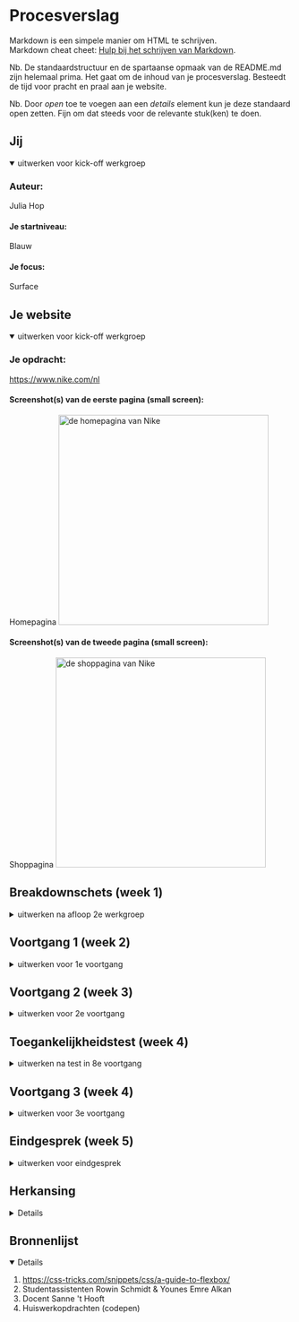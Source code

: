 # Procesverslag
Markdown is een simpele manier om HTML te schrijven.  
Markdown cheat cheet: [Hulp bij het schrijven van Markdown](https://github.com/adam-p/markdown-here/wiki/Markdown-Cheatsheet).

Nb. De standaardstructuur en de spartaanse opmaak van de README.md zijn helemaal prima. Het gaat om de inhoud van je procesverslag. Besteedt de tijd voor pracht en praal aan je website.

Nb. Door *open* toe te voegen aan een *details* element kun je deze standaard open zetten. Fijn om dat steeds voor de relevante stuk(ken) te doen.





## Jij

<details open>
<summary>uitwerken voor kick-off werkgroep</summary>

### Auteur:
Julia Hop

#### Je startniveau:
Blauw

#### Je focus:
Surface
 
</details>





## Je website

<details open>
<summary>uitwerken voor kick-off werkgroep</summary>

### Je opdracht:
https://www.nike.com/nl

#### Screenshot(s) van de eerste pagina (small screen): 
Homepagina
<img src="images/homepagina.png" width="375px" alt="de homepagina van Nike">

#### Screenshot(s) van de tweede pagina (small screen):
Shoppagina
<img src="images/shop.png" width="375px" alt="de shoppagina van Nike">
 
</details>





## Breakdownschets (week 1)

<details>
<summary>uitwerken na afloop 2e werkgroep</summary>

### de hele pagina: 
<img src="images/breakdownSchets.jpg" width="375px" alt="breakdown van de hele pagina">

### dynamisch deel (bijv menu): 
<img src="images/menu.png" width="375px" alt="breakdown van een dynamisch deel">

### wellicht nog een dynamisch deel (bijv filter): 
<img src="images/zoeken.png" width="375px" alt="breakdown van nog een dynamisch deel">

</details>





## Voortgang 1 (week 2)

<details>
<summary>uitwerken voor 1e voortgang</summary>

### Stand van zaken
Lastig:
<img src="images/svg.jpeg" width="375px" alt="breakdown van nog een dynamisch deel">
Eerst wist ik niet hoe je svg-bestanden in Visual Code moest zetten, dus toen had ik de icons nagemaakt en als png-bestanden erin gezet. Maar in de werkgroep liet Sanne mij zien dat het helemaal niet lastig is, dus nu gebruik ik de officiële svg-bestanden van Nike.

Ook lukte mij eerst niet om een streepje onder het woord 'hier' te zetten, maar ook dat was makkelijk op te lossen door 'href "#"' achter de a tag te zetten. 

Goed:
<img src="images/foto.png" width="375px" alt="breakdown van nog een dynamisch deel">
Voor de rest ging alles goed. De html uit mijn breakdown schets klopte en ik heb de dezelfde foto's en font als van de Nike site.

### Agenda voor meeting
samen met je groepje opstellen

| student 1      | student 2          | student 3    | student 4        |
| ---            | ---                | ---          | ---              |
| dit bespreken  | en dit             | en ik dit    | en dan ik dat    |
| en dat ook nog | dit als er tijd is | nog een punt | dit wil ik zeker |
| ...            | ...                | ...          | ...              |

Dit hadden we niet gedaan.

### Verslag van meeting
hier na afloop snel de uitkomsten van de meeting vastleggen

- Gebruik svg in je html
- Vergeet geen href achter je a-tag te zetten
- Ga verder met je css

</details>





## Voortgang 2 (week 3)

<details>
<summary>uitwerken voor 2e voortgang</summary>

### Stand van zaken
<img src="images/voortgang2.png" alt="screenshot van voortgang 2">
Lastig: Tijdens voortgang 2 ging ik vragen hoe ik de volle breedte kreeg bij het grijze vak en hoe die tekst goed in het midden kwam, want daar kwam ik zelf niet uit.

Goed: Voor de rest ging alles nog goed en moest ik zelf verder gaan met coderen.

### Agenda voor meeting
samen met je groepje opstellen

| student 1      | student 2          | student 3    | student 4        |
| ---            | ---                | ---          | ---              |
| dit bespreken  | en dit             | en ik dit    | en dan ik dat    |
| en dat ook nog | dit als er tijd is | nog een punt | dit wil ik zeker |
| ...            | ...                | ...          | ...              |

Dit hadden we niet gedaan.

### Verslag van meeting
hier na afloop snel de uitkomsten van de meeting vastleggen

- Gebruik geen height, maar padding
- Ga verder met je code

</details>





## Toegankelijkheidstest (week 4)

<details>
<summary>uitwerken na test in 8e voortgang</summary>

### Bevindingen
Lijst met je bevindingen die in de test naar voren kwamen:
- Onder het kopje ‘gear up’ zijn de producten niet klikbaar.
- Op de Nike site zijn alle plaatjes klikbaar en bij mij nog niet allemaal.
- Ik heb nog geen hover state bij mijn buttons.
- Grotere lettertypes en een goed contrast helpen bij diverse beperkingen.
- Bij alle svg-afbeeldingen zei de screenreader dat het een ongelabelde afbeelding was.

#### Onklikbare plaatjes deel 1
Onder het kopje ‘gear up’ waren de producten niet klikbaar.

Maar toen ik keek in mijn html bleek dat ik geen href=’#’ in mijn code had gezet bij section 3.

#### Onklikbare plaatjes deel 2 
Ook kwam ik erachter dat op de Nike site alle plaatjes klikbaar zijn, maar bij mijn site nog niet alle.

Dus dat heb ik aangepast met href.

#### Geen hover state 
Ook had ik nog geen hover op mijn buttons.

Dus dat heb ik even toegepast tijdens de les.

#### Grotendeels beperking vriendelijk 
Kleurenblind: ✓
Low contest: X ‘Looks die je laten opvallen’ is slecht leesbaar - oplossing = beter contrast
Suikerziekte: ✓
Middenzichtverlies: X - oplossing = groter lettertype
Halfveldverlies: ✓
Perifere veldverlies: ✓
Vervagen: X - oplossing = groter lettertype
Spasmen/parkinson: ✓ Buttons zijn goed klikbaar
Afleiding: ✓

Grotere lettertypes en een goed contrast helpen bij diverse beperkingen.

#### Ongelabelde afbeeldingen 
Bij alle svg-afbeeldingen zei de screenreader dat het een ongelabelde afbeelding was.

Na wat gesurft te hebben op het internet kwam ik erachter dat je met titel=“ ”; ervoor kon zorgen dat de afbeelding gelabeld werd.
</details>





## Voortgang 3 (week 4)

<details>
<summary>uitwerken voor 3e voortgang</summary>

### Stand van zaken
Goed: Ik heb bijna helemaal mijn eerste pagina af. 

Lastig: Paar puntjes moeten nog op de i gezet worden.

### Agenda voor meeting
samen met je groepje opstellen

| student 1      | student 2          | student 3    | student 4        |
| ---            | ---                | ---          | ---              |
| dit bespreken  | en dit             | en ik dit    | en dan ik dat    |
| en dat ook nog | dit als er tijd is | nog een punt | dit wil ik zeker |
| ...            | ...                | ...          | ...              |

Dit hebben we niet gedaan.

### Verslag van meeting
hier na afloop snel de uitkomsten van de meeting vastleggen

- Om te kunnen sliden door de producten moet je in de ul scroll-snap-type: x mandatory; doen en in de li scroll-snap-align: center;
- Om a tags van elkaar te kunnen onderscheiden moet je not(:first-of-type) neerzetten.

</details>





## Eindgesprek (week 5)

<details>
<summary>uitwerken voor eindgesprek</summary>

### Stand van zaken
Goed: Ik vind dat mijn versie van de Nike website er heel erg goed op lijkt en er netjes/clean uitziet, dus ik ben erg tevreden en trots op het eindresultaat. Ook vind ik dat ik super veel heb geleerd tijdens dit vak. Ik begon met een laag niveau, want ik had vorig schooljaar een 5,5 voor internetstandaarden en een 5 voor programmeren. De opdrachten op codepen vond ik erg duidelijk uitgelegd en daardoor snapte ik wat ik moest doen en ze paste goed aan bij de eindopdracht. Ook heb ik super veel gehad aan de hulp van de studentassistenten, want ik liep best vaak tegen wat dingetjes aan en door te kijken hoe hun dat oplossen heb ik veel geleerd.
Heel misschien verwacht ik dat bij het eindgesprek wordt gezegd dat ik iets meer had moeten doen voor de surface, maar hier heb ik geen tijd meer voor en dit is het meeste code wat ik ooit heb geschreven :D

Lastig: Ik vond het lastig om individueel een uitshuifbaar menu te maken, dus dat heb ik samen met Rowin tijdens een call gedaan. Het eindresultaat zie je hieronder bij de screenshots.

### Screenshot(s)

Homepagina
<img src="images/eindresultaatHomepagina.png" width="375px" alt="screenshot van homepagina">

Menu
<img src="images/eindresultaatMenu.png" width="375px" alt="screenshot van menu">

Shoppagina
<img src="images/eindresultaatShoppagina.png" width="375px" alt="screenshot van shoppagina">

</details>





## Herkansing

<details>

### Stand van zaken

Uit het eindgesprek kwam dat ik de volgende dingen moest verbeteren:
- Plaatje moet meeschalen van 320 px tot 540 px
- Alle sections moeten een titel krijgen (aria label) op regel 90
- Regel 78 moet een linkje (a) worden
- Weg trail atletiekbaan lijstje met label op regel 83
- Namen met betekenis, dus geen row en column
- p weg en een normaal woord neerzetten op regel 163
- svg in p tag op regel 199
- Alle kleuren bovenaan zetten
- 5 surface dingen

Mijn 5 (eigenlijk 6) surface planes:
1. Dark/light mode
2. SVG stylen en animeren
3. DOM manipulatie
4. Advanced positioning
5. Custom properties++
6. Animaties

### Screenshot(s)
Homepagina light mode
<img src="images/eindresultaatHomepaginaHerkansing.png" width="375px" alt="screenshot van homepagina in lightmode">

Homepagina dark mode
<img src="images/eindresultaatHomepaginaHerkansingDarkMode.png" width="375px" alt="screenshot van homepagina in darkmode">

Menu light mode
<img src="images/eindresultaatMenuHerkansing.png" width="375px" alt="screenshot van menu in lightmode">

Menu darkmode mode
<img src="images/eindresultaatMenuHerkansingDarkMode.png" width="375px" alt="screenshot van menu in darkmode">

Shoppagina lightmode
<img src="images/eindresultaatShoppaginaHerkansing.png" width="375px" alt="screenshot van shoppagina in ligtmode">

Shoppagina darkmode
<img src="images/eindresultaatShoppaginaHerkansingDarkMode.png" width="375px" alt="screenshot van shoppagina in darkmode">

De vormgeving is bijna hetzelfde als eerst. 

De verbeteringen zijn:
- Responsive maken van 320 tot 540 px
- Html fixen
- 5 punten uit de surface lijst

</details>





## Bronnenlijst

<details open>

1. https://css-tricks.com/snippets/css/a-guide-to-flexbox/
2. Studentassistenten Rowin Schmidt & Younes Emre Alkan
3. Docent Sanne 't Hooft
4. Huiswerkopdrachten (codepen)

</details>